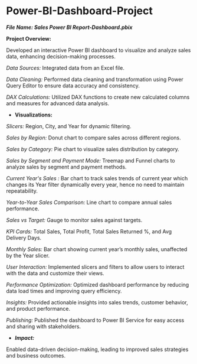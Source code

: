 # Power-BI-Dashboard-Project
**_File Name: Sales Power BI Report-Dashboard.pbix_**

**Project Overview:**

Developed an interactive Power BI dashboard to visualize and analyze sales data, enhancing decision-making processes.

_Data Sources:_ Integrated data from an Excel file.

_Data Cleaning:_ Performed data cleaning and transformation using Power Query Editor to ensure data accuracy and consistency.

_DAX Calculations:_ Utilized DAX functions to create new calculated columns and measures for advanced data analysis.

* **Visualizations:**
  
_Slicers:_ Region, City, and Year for dynamic filtering.

_Sales by Region:_ Donut chart to compare sales across different regions.

_Sales by Category:_ Pie chart to visualize sales distribution by category.

_Sales by Segment and Payment Mode:_ Treemap and Funnel charts to analyze sales by segment and payment methods.

_Current Year's Sales :_ Bar chart to track sales trends of current year which changes its Year filter dynamically every year, hence no need to maintain repeatability.

_Year-to-Year Sales Comparison:_ Line chart to compare annual sales performance.

_Sales vs Target:_ Gauge to monitor sales against targets.

_KPI Cards:_ Total Sales, Total Profit, Total Sales Returned %, and Avg Delivery Days.

_Monthly Sales:_ Bar chart showing current year’s monthly sales, unaffected by the Year slicer.

_User Interaction:_ Implemented slicers and filters to allow users to interact with the data and customize their views.

_Performance Optimization:_ Optimized dashboard performance by reducing data load times and improving query efficiency.

_Insights:_ Provided actionable insights into sales trends, customer behavior, and product performance.

_Publishing:_ Published the dashboard to Power BI Service for easy access and sharing with stakeholders.

* **_Impact:_**

Enabled data-driven decision-making, leading to improved sales strategies and business outcomes.
